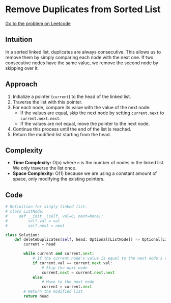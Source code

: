 # Remove Duplicates from Sorted List
[Go to the problem on Leetcode](https://leetcode.com/problems/remove-duplicates-from-sorted-list/)

## Intuition
In a sorted linked list, duplicates are always consecutive. This allows us to remove them by simply comparing each node with the next one. If two consecutive nodes have the same value, we remove the second node by skipping over it.

## Approach
1. Initialize a pointer (`current`) to the head of the linked list.
2. Traverse the list with this pointer.
3. For each node, compare its value with the value of the next node:
   - If the values are equal, skip the next node by setting `current.next` to `current.next.next`.
   - If the values are not equal, move the pointer to the next node.
4. Continue this process until the end of the list is reached.
5. Return the modified list starting from the head.

## Complexity

- **Time Complexity:** O(n) where `n` is the number of nodes in the linked list. We only traverse the list once.
- **Space Complexity:** O(1) because we are using a constant amount of space, only modifying the existing pointers.

## Code
```python
# Definition for singly-linked list.
# class ListNode:
#     def __init__(self, val=0, next=None):
#         self.val = val
#         self.next = next

class Solution:
    def deleteDuplicates(self, head: Optional[ListNode]) -> Optional[ListNode]:
        current = head

        while current and current.next:
            # If the current node's value is equal to the next node's value
            if current.val == current.next.val:
                # Skip the next node
                current.next = current.next.next
            else:
                # Move to the next node
                current = current.next
        # Return the modified list
        return head